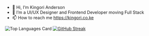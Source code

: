 - 👋 Hi, I’m Kingori Anderson
- 👀 I’m a UI/UX Designer and Frontend Developer moving Full Stack 
- 📫 How to reach me https://kingori.co.ke

![Top Languages Card](https://github-readme-stats.vercel.app/api/top-langs/?username=kingorianderson&layout=compact)
[![GitHub Streak](https://github-readme-streak-stats.herokuapp.com/?user=denvercoder1&currStreakNum=2FD3EB&fire=pink&sideLabels=F00&date_format=[Y.]n.j)](https://git.io/streak-stats)

<!---
kingorianderson/kingorianderson is a ✨ special ✨ repository because its `README.md` (this file) appears on your GitHub profile.
You can click the Preview link to take a look at your changes.
--->
